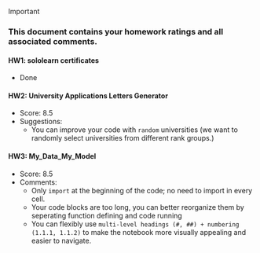 > [!IMPORTANT]
>
> ### **This document contains your homework ratings and all associated comments.**



#### HW1: sololearn certificates

- Done


#### HW2: University Applications Letters Generator

- Score: 8.5
- Suggestions:
    - You can improve your code with `random` universities (we want to randomly select universities from different rank groups.)

#### HW3: My_Data_My_Model

- Score: 8.5
- Comments:
  - Only `import` at the beginning of the code; no need to import in every cell.
  - Your code blocks are too long, you can better reorganize them by seperating function defining and code running
  - You can flexibly use `multi-level headings (#, ##) + numbering (1.1.1, 1.1.2)` to make the notebook more visually appealing and easier to navigate.
